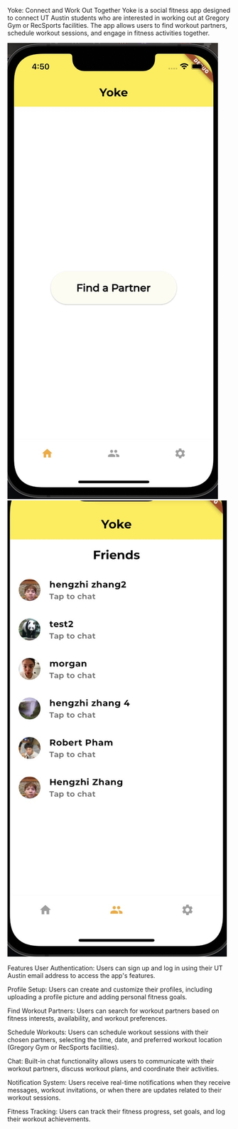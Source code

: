 
Yoke: Connect and Work Out Together
Yoke is a social fitness app designed to connect UT Austin students who are interested in working out at Gregory Gym or RecSports facilities. The app allows users to find workout partners, schedule workout sessions, and engage in fitness activities together.

![Screenshot 1](test/Image%209-4-23%20at%204.50%20PM.jpeg)
![Screenshot 2](test/Image%209-4-23%20at%204.51%20PM.jpeg)

Features
User Authentication: Users can sign up and log in using their UT Austin email address to access the app's features.

Profile Setup: Users can create and customize their profiles, including uploading a profile picture and adding personal fitness goals.

Find Workout Partners: Users can search for workout partners based on fitness interests, availability, and workout preferences.

Schedule Workouts: Users can schedule workout sessions with their chosen partners, selecting the time, date, and preferred workout location (Gregory Gym or RecSports facilities).

Chat: Built-in chat functionality allows users to communicate with their workout partners, discuss workout plans, and coordinate their activities.

Notification System: Users receive real-time notifications when they receive messages, workout invitations, or when there are updates related to their workout sessions.

Fitness Tracking: Users can track their fitness progress, set goals, and log their workout achievements.
